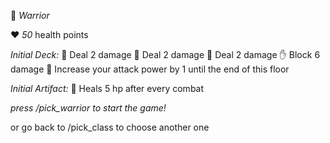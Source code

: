 🔴 *Warrior*

❤️ *50* health points

*Initial Deck:*
👊 Deal 2 damage
👊 Deal 2 damage
👊 Deal 2 damage
✋ Block 6 damage
💪 Increase your attack power by 1 until the end of this floor

*Initial Artifact:*
💖 Heals 5 hp after every combat

*press /pick\_warrior to start the game\!*

or go back to /pick\_class to choose another one

